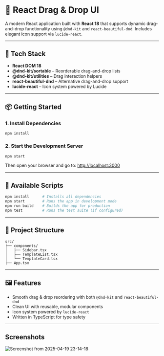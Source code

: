 # 🧩 React Drag & Drop UI

A modern React application built with **React 18** that supports dynamic drag-and-drop functionality using `@dnd-kit` and `react-beautiful-dnd`. Includes elegant icon support via `lucide-react`.

---

## 🚀 Tech Stack

- **React DOM 18**
- **@dnd-kit/sortable** – Reorderable drag-and-drop lists
- **@dnd-kit/utilities** – Drag interaction helpers
- **react-beautiful-dnd** – Alternative drag-and-drop support
- **lucide-react** – Icon system powered by Lucide

---

## 📦 Getting Started

### 1. Install Dependencies

```bash
npm install
```

### 2. Start the Development Server

```bash
npm start
```

Then open your browser and go to: [http://localhost:3000](http://localhost:3000)

---

## 🔧 Available Scripts

```bash
npm install      # Installs all dependencies
npm start        # Runs the app in development mode
npm run build    # Builds the app for production
npm test         # Runs the test suite (if configured)
```

---

## 📁 Project Structure

```
src/
├── components/
│   ├── Sidebar.tsx
│   ├── TemplateList.tsx
│   └── TemplateCard.tsx
├── App.tsx
```

---

## 🖼️ Features

- Smooth drag & drop reordering with both `@dnd-kit` and `react-beautiful-dnd`
- Clean UI with reusable, modular components
- Icon system powered by `lucide-react`
- Written in TypeScript for type safety

---
## Screenshots

![Screenshot from 2025-04-19 23-14-18](https://github.com/user-attachments/assets/ba3d7b30-5a15-4a2d-9e93-1f823a2f7589)

